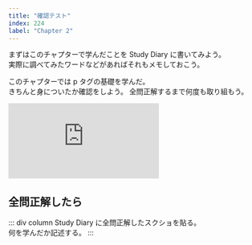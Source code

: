 ```yaml
---
title: "確認テスト"
index: 224
label: "Chapter 2"
---
```


まずはこのチャプターで学んだことを Study Diary に書いてみよう。  
実際に調べてみたワードなどがあればそれもメモしておこう。

このチャプターでは p タグの基礎を学んだ。  
きちんと身についたか確認をしよう。
全問正解するまで何度も取り組もう。

<iframe src="https://docs.google.com/forms/d/e/1FAIpQLScpTqgqp29BHomGxwzcB8eJd1nwIcY-8joTraXPP29iD3Ed8Q/viewform?embedded=true" frameborder="0" marginheight="0" marginwidth="0">読み込んでいます…</iframe>

## 全問正解したら

::: div column
Study Diary に全問正解したスクショを貼る。  
何を学んだか記述する。
:::
